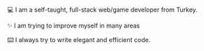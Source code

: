 💻 I am a self-taught, full-stack web/game developer from Turkey.

✨ I am trying to improve myself in many areas

⌨️ I always try to write elegant and efficient code.
<!---
Awem00/Awem00 is a ✨ special ✨ repository because its `README.md` (this file) appears on your GitHub profile.
You can click the Preview link to take a look at your changes.
--->
